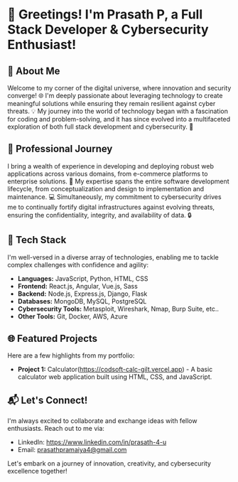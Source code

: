 # 👋 Greetings! I'm Prasath P, a Full Stack Developer & Cybersecurity Enthusiast!

## 🌟 About Me

Welcome to my corner of the digital universe, where innovation and security converge! 🌐 I'm deeply passionate about leveraging technology to create meaningful solutions while ensuring they remain resilient against cyber threats. 💡 My journey into the world of technology began with a fascination for coding and problem-solving, and it has since evolved into a multifaceted exploration of both full stack development and cybersecurity. 🚀

## 💼 Professional Journey

I bring a wealth of experience in developing and deploying robust web applications across various domains, from e-commerce platforms to enterprise solutions. 💼 My expertise spans the entire software development lifecycle, from conceptualization and design to implementation and maintenance. 💻 Simultaneously, my commitment to cybersecurity drives me to continually fortify digital infrastructures against evolving threats, ensuring the confidentiality, integrity, and availability of data. 🔒

## 🚀 Tech Stack

I'm well-versed in a diverse array of technologies, enabling me to tackle complex challenges with confidence and agility:

- **Languages:** JavaScript, Python, HTML, CSS
- **Frontend:** React.js, Angular, Vue.js, Sass
- **Backend:** Node.js, Express.js, Django, Flask
- **Databases:** MongoDB, MySQL, PostgreSQL
- **Cybersecurity Tools:** Metasploit, Wireshark, Nmap, Burp Suite, etc..
- **Other Tools:** Git, Docker, AWS, Azure

## 🌐 Featured Projects

Here are a few highlights from my portfolio:

- **Project 1:** Calculator(https://codsoft-calc-gilt.vercel.app) - A basic calculator web application built using HTML, CSS, and JavaScript.


## 📬 Let's Connect!

I'm always excited to collaborate and exchange ideas with fellow enthusiasts. Reach out to me via:

- LinkedIn: https://www.linkedin.com/in/prasath-4-u
- Email: prasathpramaiya4@gmail.com

Let's embark on a journey of innovation, creativity, and cybersecurity excellence together!
